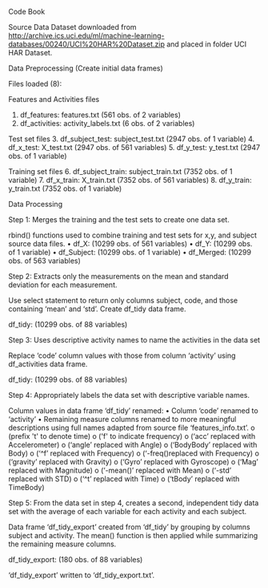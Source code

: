 Code Book

Source Data
Dataset downloaded from http://archive.ics.uci.edu/ml/machine-learning-databases/00240/UCI%20HAR%20Dataset.zip
and placed in folder UCI HAR Dataset.


Data Preprocessing (Create initial data frames)

Files loaded (8):

Features and Activities files

1.	df_features:  features.txt (561 obs. of 2 variables)
2.	df_activities:  activity_labels.txt (6 obs. of 2 variables)

Test set files
3.	df_subject_test:  subject_test.txt (2947 obs. of 1 variable)
4.	df_x_test:  X_test.txt (2947 obs. of 561 variables)
5.	df_y_test:  y_test.txt (2947 obs. of 1 variable)

Training set files
6.	df_subject_train:  subject_train.txt (7352 obs. of 1 variable)
7.	df_x_train: X_train.txt (7352 obs. of 561 variables)
8.	df_y_train: y_train.txt (7352 obs. of 1 variable)


Data Processing

Step 1: Merges the training and the test sets to create one data set.

rbind() functions used to combine training and test sets for x,y, and subject source data files.
•	df_X:  (10299 obs. of 561 variables)
•	df_Y:  (10299 obs. of 1 variable)
•	df_Subject:  (10299 obs. of 1 variable)
•	df_Merged:  (10299 obs. of 563 variables)


Step 2: Extracts only the measurements on the mean and standard deviation for each measurement.

Use select statement to return only columns subject, code, and those containing ‘mean’ and ‘std’.  Create df_tidy data frame.

df_tidy:  (10299 obs. of 88 variables)


Step 3: Uses descriptive activity names to name the activities in the data set

Replace ‘code’ column values with those from column ‘activity’ using df_activities data frame.

df_tidy:  (10299 obs. of 88 variables)


Step 4: Appropriately labels the data set with descriptive variable names.

Column values in data frame ‘df_tidy’ renamed:
•	Column ‘code’ renamed to ‘activity’
•	Remaining measure columns renamed to more meaningful descriptions using full names adapted from source file ‘features_info.txt’.
o	(prefix 't' to denote time)
o	('f' to indicate frequency)
o	(‘acc’ replaced with Accelerometer)
o	(‘angle’ replaced with Angle)
o	(‘BodyBody’ replaced with Body)
o	(‘^f’ replaced with Frequency)
o	(‘-freq()replaced with Frequency)
o	(‘gravity’ replaced with Gravity)
o	(‘Gyro’ replaced with Gyroscope)
o	(‘Mag’ replaced with Magnitude)
o	(‘-mean()’ replaced with Mean)
o	(‘-std’ replaced with STD)
o	(‘^t’ replaced with Time)
o	(‘tBody’ replaced with TimeBody)


Step 5: From the data set in step 4, creates a second, independent tidy data set with the average of each variable for each activity and each subject.

Data frame ‘df_tidy_export’ created from ‘df_tidy’ by grouping by columns subject and activity.  The mean() function is then applied while summarizing the remaining measure columns.

df_tidy_export:  (180 obs. of 88 variables)

‘df_tidy_export’ written to ‘df_tidy_export.txt’.
